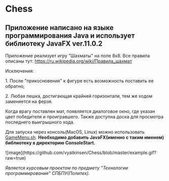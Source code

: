 # Chess
## Приложение написано на языке программирования Java и использует библиотеку JavaFX ver.11.0.2
Приложение реализует игру "Шахматы" на поле 8x8. Все правила описаны тут: https://ru.wikipedia.org/wiki/Правила_шахмат
<p/>Исключения:</p>
<p/>1. После "прикосновения" к фигуре есть возможность поставить ее обратно; </p>
<p/>2. Любая пешка, достигающая крайней горизонтали, тем же ходом заменяется на ферзя. </p>
<p>Когда врагу поставлен мат, появляется диалоговое окно, где указан цвет победителя и проигравшего. Также доступна доска для просмотра последнего выигрышного хода. </p>

<p/>Для запуска через консоль(MacOS, Linux) можно использовать <a href="https://github.com/vyatkinsen/Chess/blob/master/ConsoleStart/GameMenu.sh">GameMenu.sh</a>. <b/>Необходимо добавить JavaFX(именно с таким именем) библиотеку в директорию ConsoleStart.</b></p>
<p/>![image](https://github.com/vyatkinsen/Chess/blob/master/example.gif?raw=true)</p>
<p/><i/>Является курсовым проектом по предмету "Технологии программирования" СПБПУ(Политех).</i></p>
